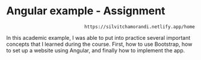 # Angular example - Assignment
                                 https://silvitchamorandi.netlify.app/home
                                 
In this academic example, I was able to put into practice several important concepts that I learned during the course. First, how to use Bootstrap, how to set up a website using Angular, and finally how to implement the app.
